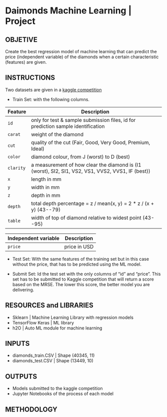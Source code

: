 # Daimonds Machine Learning | Project

## OBJETIVE
Create the best regression model of machine learning that can predict the price (independent variable) of the diamonds when a certain characteristic (features) are given. 

## INSTRUCTIONS
Two datasets are given in a [kaggle competition](https://www.kaggle.com/c/diamonds-datamad0120)

- Train Set: with the following columns. 

| Feature | Description |
| --- | --- |
|`id` | only for test & sample submission files, id for prediction sample identification |
|`carat`| weight of the diamond |
|`cut`| quality of the cut (Fair, Good, Very Good, Premium, Ideal) |
|`color`| diamond colour, from J (worst) to D (best) |
|`clarity`| a measurement of how clear the diamond is (I1 (worst), SI2, SI1, VS2, VS1, VVS2, VVS1, IF (best)) |
|`x`| length in mm |
|`y`| width in mm |
|`z`| depth in mm |
|`depth`| total depth percentage = z / mean(x, y) = 2 * z / (x + y) (43--79) |
|`table`| width of top of diamond relative to widest point (43--95) |

| Independent variable | Description |
| --- | --- |
|`price` | price in USD |

- Test Set: With the same features of the training set but in this case without the price, that has to be predicted using the ML model. 

- Submit Set: Id the test set with the only columns of “id” and “price”. This set has to be submitted to Kaggle competition that will return a score based on the MRSE. The lower this score, the better model you are delivering. 

## RESOURCES and LIBRARIES
- Sklearn | Machine Learning Library with regression models
- TensorFlow Keras | ML library
- h2O | Auto ML module for machine learning

## INPUTS
- diamonds_train.CSV | Shape (40345, 11)
- diamonds_test.CSV | Shape (13449, 10)

## OUTPUTS
- Models submitted to the kaggle competition
- Jupyter Notebooks of the process of each model

## METHODOLOGY

